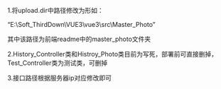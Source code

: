 1.将upload.dir中路径修改为形如：

“E:\\Soft_ThirdDown\\VUE3\\vue3\\src\\Master_Photo”

其中该路径为前端readme中的master_photo文件夹

2.History_Controller类和Histroy_Photo类目前为写死，部署前可直接删掉，Test_Controller类为测试类，可删掉

3.接口路径根据服务器ip对应修改即可